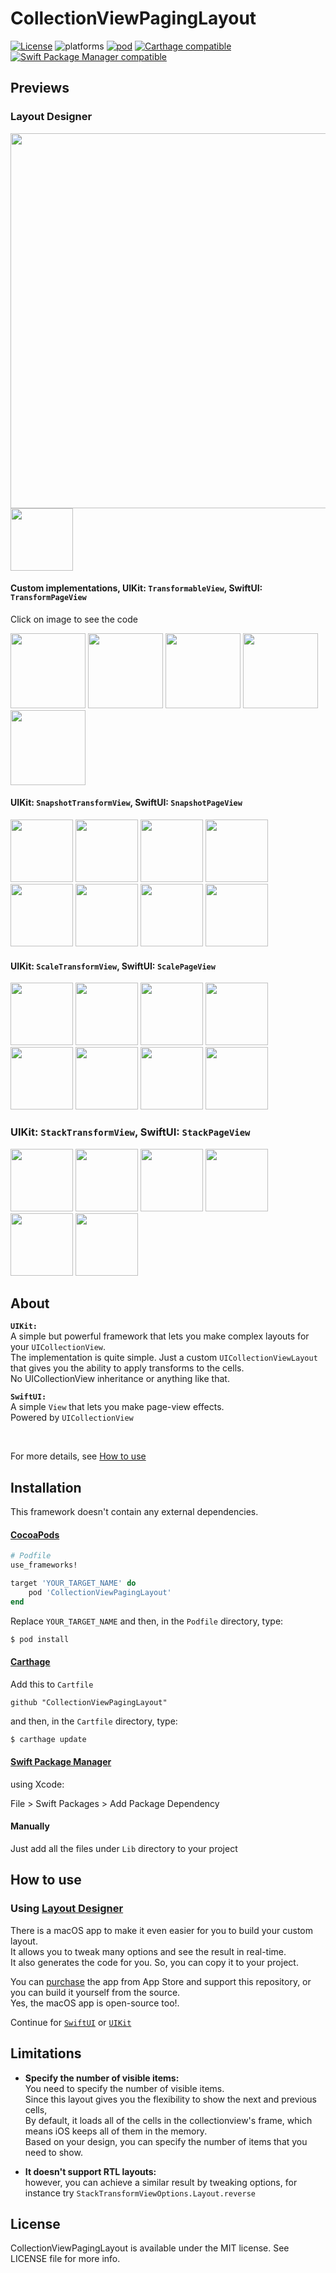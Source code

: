 # CollectionViewPagingLayout

[![License](https://img.shields.io/cocoapods/l/CollectionViewPagingLayout.svg?style=flat)](http://cocoapods.org/pods/CollectionViewPagingLayout)
![platforms](https://img.shields.io/badge/platforms-iOS-333333.svg)
[![pod](https://img.shields.io/cocoapods/v/CollectionViewPagingLayout.svg)](https://cocoapods.org/pods/CollectionViewPagingLayout)
[![Carthage compatible](https://img.shields.io/badge/Carthage-compatible-4BC51D.svg?style=flat)](https://github.com/Carthage/Carthage) 
[![Swift Package Manager compatible](https://img.shields.io/badge/Swift%20Package%20Manager-compatible-brightgreen.svg)](https://github.com/apple/swift-package-manager)

## Previews

### Layout Designer
[<img width="600" src="https://amir.app/git/layout_designer_preview.gif">](https://apps.apple.com/nl/app/layout-designer/id1507238011?l=en&mt=12)   
<a href="https://apps.apple.com/nl/app/layout-designer/id1507238011?l=en&mt=12"> <img width="100" src="http://amir.app/git/app_store.png"></img> </a>    


#### Custom implementations, UIKit: `TransformableView`, SwiftUI: `TransformPageView`
Click on image to see the code

<p float="left">

[<img width="120" src="https://amir.app/git/flowlayout_preview.gif">](https://github.com/amirdew/CollectionViewPagingLayout/tree/master/Samples/PagingLayoutSamples/Modules/UIKit/Fruits)
[<img width="120" src="https://amir.app/git/gallery_preview.gif">](https://github.com/amirdew/CollectionViewPagingLayout/tree/master/Samples/PagingLayoutSamples/Modules/UIKit/Gallery)
[<img width="120" src="https://amir.app/git/cards_preview.gif">](https://github.com/amirdew/CollectionViewPagingLayout/tree/master/Samples/PagingLayoutSamples/Modules/UIKit/Cards)
[<img width="120" src="https://amir.app/git/devices.gif">](https://github.com/amirdew/CollectionViewPagingLayout/blob/master/Samples/PagingLayoutSamples/Modules/SwiftUI/DevicesView.swift)
[<img width="120" src="https://amir.app/git/weather.gif">](https://github.com/amirdew/CollectionViewPagingLayout/tree/master/Samples/PagingLayoutSamples/Modules/SwiftUI/WeatherTabView)
<p />

#### UIKit: `SnapshotTransformView`, SwiftUI: `SnapshotPageView`


<p float="left">

[<img width="100" src="https://amir.app/git/shapes_preview/snapshot_grid.gif">](https://github.com/amirdew/CollectionViewPagingLayout/blob/master/Lib/Snapshot/SnapshotTransformViewOptions%2BLayout.swift#L14) 
[<img width="100" src="https://amir.app/git/shapes_preview/snapshot_space.gif">](https://github.com/amirdew/CollectionViewPagingLayout/blob/master/Lib/Snapshot/SnapshotTransformViewOptions%2BLayout.swift#L15) 
[<img width="100" src="https://amir.app/git/shapes_preview/snapshot_chess.gif">](https://github.com/amirdew/CollectionViewPagingLayout/blob/master/Lib/Snapshot/SnapshotTransformViewOptions%2BLayout.swift#L16) 
[<img width="100" src="https://amir.app/git/shapes_preview/snapshot_tiles.gif">](https://github.com/amirdew/CollectionViewPagingLayout/blob/master/Lib/Snapshot/SnapshotTransformViewOptions%2BLayout.swift#L17) 
[<img width="100" src="https://amir.app/git/shapes_preview/snapshot_lines.gif">](https://github.com/amirdew/CollectionViewPagingLayout/blob/master/Lib/Snapshot/SnapshotTransformViewOptions%2BLayout.swift#L18) 
[<img width="100" src="https://amir.app/git/shapes_preview/snapshot_bars.gif">](https://github.com/amirdew/CollectionViewPagingLayout/blob/master/Lib/Snapshot/SnapshotTransformViewOptions%2BLayout.swift#L19) 
[<img width="100" src="https://amir.app/git/shapes_preview/snapshot_puzzle.gif">](https://github.com/amirdew/CollectionViewPagingLayout/blob/master/Lib/Snapshot/SnapshotTransformViewOptions%2BLayout.swift#L20) 
[<img width="100" src="https://amir.app/git/shapes_preview/snapshot_fade.gif">](https://github.com/amirdew/CollectionViewPagingLayout/blob/master/Lib/Snapshot/SnapshotTransformViewOptions%2BLayout.swift#L21) 
</p>

         
#### UIKit: `ScaleTransformView`, SwiftUI: `ScalePageView`
<p float="left">

[<img width="100" src="https://amir.app/git/shapes_preview/scale_invertedcylinder.gif"></img>](https://github.com/amirdew/CollectionViewPagingLayout/blob/master/Lib/Scale/ScaleTransformViewOptions%2BLayout.swift#L14)
[<img width="100" src="https://amir.app/git/shapes_preview/scale_cylinder.gif"></img>](https://github.com/amirdew/CollectionViewPagingLayout/blob/master/Lib/Scale/ScaleTransformViewOptions%2BLayout.swift#L15)
[<img width="100" src="https://amir.app/git/shapes_preview/scale_coverflow.gif"></img>](https://github.com/amirdew/CollectionViewPagingLayout/blob/master/Lib/Scale/ScaleTransformViewOptions%2BLayout.swift#L16)
[<img width="100" src="https://amir.app/git/shapes_preview/scale_rotary.gif"></img>](https://github.com/amirdew/CollectionViewPagingLayout/blob/master/Lib/Scale/ScaleTransformViewOptions%2BLayout.swift#L17)
[<img width="100" src="https://amir.app/git/shapes_preview/scale_linear.gif"></img>](https://github.com/amirdew/CollectionViewPagingLayout/blob/master/Lib/Scale/ScaleTransformViewOptions%2BLayout.swift#L18)
[<img width="100" src="https://amir.app/git/shapes_preview/scale_easein.gif"></img>](https://github.com/amirdew/CollectionViewPagingLayout/blob/master/Lib/Scale/ScaleTransformViewOptions%2BLayout.swift#L19)
[<img width="100" src="https://amir.app/git/shapes_preview/scale_easeout.gif"></img>](https://github.com/amirdew/CollectionViewPagingLayout/blob/master/Lib/Scale/ScaleTransformViewOptions%2BLayout.swift#L20)
[<img width="100" src="https://amir.app/git/shapes_preview/scale_blur.gif"></img>](https://github.com/amirdew/CollectionViewPagingLayout/blob/master/Lib/Scale/ScaleTransformViewOptions%2BLayout.swift#L21)
</p>

### UIKit: `StackTransformView`, SwiftUI: `StackPageView`

<p float="left">

[<img width="100" src="https://amir.app/git/shapes_preview/stack_transparent.gif"></img>](https://github.com/amirdew/CollectionViewPagingLayout/blob/master/Lib/Stack/StackTransformViewOptions%2BLayout.swift#L14)
[<img width="100" src="https://amir.app/git/shapes_preview/stack_blur.gif"></img>](https://github.com/amirdew/CollectionViewPagingLayout/blob/master/Lib/Stack/StackTransformViewOptions%2BLayout.swift#L15)
[<img width="100" src="https://amir.app/git/shapes_preview/stack_perspective.gif"></img>](https://github.com/amirdew/CollectionViewPagingLayout/blob/master/Lib/Stack/StackTransformViewOptions%2BLayout.swift#L16)
[<img width="100" src="https://amir.app/git/shapes_preview/stack_reverse.gif"></img>](https://github.com/amirdew/CollectionViewPagingLayout/blob/master/Lib/Stack/StackTransformViewOptions%2BLayout.swift#L17)
[<img width="100" src="https://amir.app/git/shapes_preview/stack_rotary.gif"></img>](https://github.com/amirdew/CollectionViewPagingLayout/blob/master/Lib/Stack/StackTransformViewOptions%2BLayout.swift#L18)
[<img width="100" src="https://amir.app/git/shapes_preview/stack_vortex.gif"></img>](https://github.com/amirdew/CollectionViewPagingLayout/blob/master/Lib/Stack/StackTransformViewOptions%2BLayout.swift#L19)
</p>


## About

**`UIKit:`**  
A simple but powerful framework that lets you make complex layouts for your `UICollectionView`.        
The implementation is quite simple. Just a custom `UICollectionViewLayout` that gives you the ability to apply transforms to the cells.       
No UICollectionView inheritance or anything like that.             

**`SwiftUI:`**  
A simple `View` that lets you make page-view effects.   
Powered by `UICollectionView`
     
     
    
<br>

For more details, see [How to use](https://github.com/amirdew/CollectionViewPagingLayout#how-to-use)   

## Installation
This framework doesn't contain any external dependencies.

#### [CocoaPods](https://guides.cocoapods.org/using/using-cocoapods.html)

```ruby
# Podfile
use_frameworks!

target 'YOUR_TARGET_NAME' do
    pod 'CollectionViewPagingLayout'
end
```
Replace `YOUR_TARGET_NAME` and then, in the `Podfile` directory, type:

```bash
$ pod install
```

#### [Carthage](https://github.com/Carthage/Carthage)

Add this to `Cartfile`

```
github "CollectionViewPagingLayout"
```

and then, in the `Cartfile` directory, type:
```bash
$ carthage update
```

#### [Swift Package Manager](https://github.com/apple/swift-package-manager)

using Xcode:

File > Swift Packages > Add Package Dependency

#### Manually
Just add all the files under `Lib` directory to your project

## How to use

### Using [Layout Designer](https://apps.apple.com/nl/app/layout-designer/id1507238011?l=en&mt=1)
      
There is a macOS app to make it even easier for you to build your custom layout.            
It allows you to tweak many options and see the result in real-time.        
It also generates the code for you. So, you can copy it to your project.       

You can [purchase](https://apps.apple.com/nl/app/layout-designer/id1507238011?l=en&mt=1) the app from App Store and support this repository,
or you can build it yourself from the source.  
Yes, the macOS app is open-source too!. 


Continue for [`SwiftUI`](https://github.com/amirdew/CollectionViewPagingLayout/blob/master/HOW_TO_USE_SWIFTUI.md) or [`UIKit`](https://github.com/amirdew/CollectionViewPagingLayout/blob/master/HOW_TO_USE_UIKIT.md)


## Limitations
-  **Specify the number of visible items:**    
You need to specify the number of visible items.       
Since this layout gives you the flexibility to show the next and previous cells,        
By default, it loads all of the cells in the collectionview's frame, which means iOS keeps all of them in the memory.      
Based on your design, you can specify the number of items that you need to show.     

- **It doesn't support RTL layouts:**   
however, you can achieve a similar result by tweaking options, for instance try `StackTransformViewOptions.Layout.reverse`

## License

CollectionViewPagingLayout is available under the MIT license. See LICENSE file for more info.
